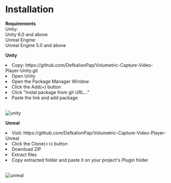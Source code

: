 # Installation

**Requirements** <br>
Unity: <br>
Unity 6.0 and above <br>
Unreal Engine: <br>
Unreal Engine 5.0 and above <br>

**Unity** <br>
<li>Copy: https://github.com/DefkalionPap/Volumetric-Capture-Video-Player-Unity.git</li>
<li>Open Unity</li>
<li>Open the Package Manager Window</li>
<li>Click the Add(+) button</li>
<li>Click "Instal package from git URL..."</li>
<li>Paste the link and add package</li><br>

![unity](https://github.com/user-attachments/assets/08314a8b-3859-4797-8adc-fd88fba9a498)

**Unreal** <br>
<li>Visit: https://github.com/DefkalionPap/Volumetric-Capture-Video-Player-Unreal</li>
<li>Click the Clone(<>) button</li>
<li>Download ZIP</li>
<li>Extract files</li>
<li>Copy extracted folder and paste it on your project's Plugin folder</li><br>
  
![unreal](https://github.com/user-attachments/assets/7365e0da-14d5-4d2c-aa67-6de725c8901b)
